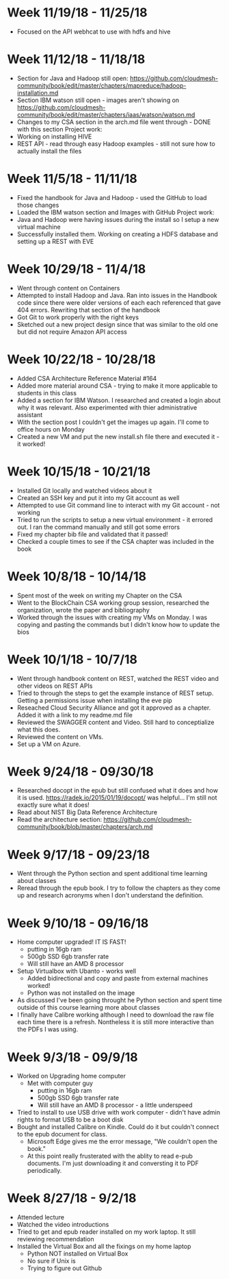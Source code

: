 # Week 11/19/18 - 11/25/18
* Focused on the API webhcat to use with hdfs and hive

# Week 11/12/18 - 11/18/18
* Section for Java and Hadoop still open: https://github.com/cloudmesh-community/book/edit/master/chapters/mapreduce/hadoop-installation.md
* Section IBM watson still open - images aren't showing on https://github.com/cloudmesh-community/book/edit/master/chapters/iaas/watson/watson.md
* Changes to my CSA section in the arch.md file went through - DONE with this section
Project work: 
* Working on installing HIVE
* REST API - read through easy Hadoop examples - still not sure how to actually install the files

# Week 11/5/18 - 11/11/18
* Fixed the handbook for Java and Hadoop - used the GitHub to load those changes
* Loaded the IBM watson section and Images with GitHub
Project work: 
* Java and Hadoop were having issues during the install so I setup a new virtual machine
* Successfully installed them.  Working on creating a HDFS database and setting up a REST with EVE

# Week 10/29/18 - 11/4/18
* Went through content on Containers
* Attempted to install Hadoop and Java.  Ran into issues in the Handbook code since there were older versions of each each referenced that gave 404 errors.  Rewriting that section of the handbook
* Got Git to work properly with the right keys
* Sketched out a new project design since that was similar to the old one but did not require Amazon API access

# Week 10/22/18 - 10/28/18
* Added CSA Architecture Reference Material #164
* Added more material around CSA - trying to make it more applicable to students in this class
* Added a section for IBM Watson.  I researched and created a login about why it was relevant.  Also experimented with thier administrative assistant
* With the section post I couldn't get the images up again.  I'll come to office hours on Monday 
* Created a new VM and put the new install.sh file there and executed it - it worked!

# Week 10/15/18 - 10/21/18
* Installed Git locally and watched videos about it
* Created an SSH key and put it into my Git account as well
* Attempted to use Git command line to interact with my Git account - not working
* Tried to run the scripts to setup a new virtual environment - it errored out.  I ran the command manually and still got some errors
* Fixed my chapter bib file and validated that it passed!
* Checked a couple times to see if the CSA chapter was included in the book

# Week 10/8/18 - 10/14/18
* Spent most of the week on writing my Chapter on the CSA
* Went to the BlockChain CSA working group session, researched the organization, wrote the paper and bibliography
* Worked through the issues with creating my VMs on Monday.  I was copying and pasting the commands but I didn't know how to update the bios

# Week 10/1/18 - 10/7/18
* Went through handbook content on REST, watched the REST video and other videos on REST APIs
* Tried to through the steps to get the example instance of REST setup. Getting a permissions issue when installing the eve pip
* Reseached Cloud Security Alliance and got it approved as a chapter.  Added it with a link to my readme.md file
* Reviewed the SWAGGER content and Video. Still hard to conceptialize what this does.
* Reviewed the content on VMs.
* Set up a VM on Azure.

# Week 9/24/18 - 09/30/18
* Researched docopt in the epub but still confused what it does and how it is used.  https://radek.io/2015/01/19/docopt/ was helpful...  I'm still not exactly sure what it does!
* Read about NIST Big Data Reference Architecture
* Read the architecture section: https://github.com/cloudmesh-community/book/blob/master/chapters/arch.md

# Week 9/17/18 - 09/23/18
* Went through the Python section and spent additional time learning  about classes
* Reread through the epub book.  I try to follow the chapters as they come up and research acronyms when I don't understand the definition.

# Week 9/10/18 - 09/16/18
* Home computer upgraded! IT IS FAST!
    * putting in 16gb ram
    * 500gb SSD 6gb transfer rate
    * Will still have an AMD 8 processor
* Setup Virtualbox with Ubanto - works well
    * Added bidirectional and copy and paste from external machines worked!
    * Python was not installed on the image
* As discussed I've been going throught he Python section and spent time outside of this course learning more about classes
* I finally have Calibre working although I need to download the raw file each time there is a refresh.  Nontheless it is still more interactive than the PDFs I was using.

# Week 9/3/18 - 09/9/18
* Worked on Upgrading home computer
  * Met with computer guy
    * putting in 16gb ram
    * 500gb SSD 6gb transfer rate
    * Will still have an AMD 8 processor - a little underspeed
* Tried to install to use USB drive with work computer - didn't have admin rights to format USB to be a boot disk
* Bought and installed Calibre on Kindle.  Could do it but couldn't connect to the epub document for class.
  * Microsoft Edge gives me the error message, "We couldn't open the book."
  * At this point really frusterated with the ablity to read e-pub documents.  I'm just downloading it and conversting it to PDF periodically. 
  

# Week 8/27/18 - 9/2/18

* Attended lecture
* Watched the video introductions
* Tried to get and epub reader installed on my work laptop.  It still reviewing recommendation
* Installed the Virtual Box and all the fixings on my home laptop
  * Python NOT installed on Virtual Box
  * No sure if Unix is
  * Trying to figure out Github
